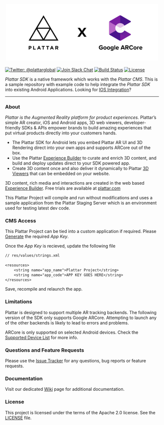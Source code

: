 <h3 align="center">
  <a href="https://www.plattar.com/">
    <img src="Graphics/icon.png?raw=true" alt="Plattar Logo" width="500">
  </a>
</h3>

[![Twitter: @plattarglobal](https://img.shields.io/badge/contact-@plattarglobal-blue.svg?style=flat)](https://twitter.com/plattarglobal)
[![Join Slack Chat](https://img.shields.io/badge/chat-slack-orange.svg?style=flat)](https://join.slack.com/t/plattar-public/shared_invite/enQtMzkyNjIxOTM1NjE4LTNkZmRiNWRkOTQ2MWQ4MTRlYTgyY2U0MGQxNjkyYzQ3MTc0NDAyZjE3MmU4MzRjNWQzYWM0NDA4YzRhNDBmNzA)
[![Build Status](https://circleci.com/gh/Plattar/app-android/tree/master.svg?style=shield&circle-token=039e652a97c51f9cc66c23bd36b86c282ae4652c)](https://www.plattar.com)
[![License](https://img.shields.io/badge/license-Apache%202.0-blue.svg?style=flat)](LICENSE)

_Plattar SDK_ is a native framework which works with the _Plattar CMS_. This is a sample repository with example code to help integrate the _Plattar SDK_ into existing Android Applications. Looking for [IOS Integration](https://github.com/Plattar/PlattarSDK-IOS-Public)?

***

### About

_Plattar is the Augmented Reality platform for product experiences._ Plattar’s simple AR creator, iOS and Android apps, 3D web viewers, developer-friendly SDKs & APIs empower brands to build amazing experiences that put virtual products directly into your customers hands.

- The Plattar SDK for Android lets you embed Plattar AR UI and 3D Rendering direct into your own apps and supports ARCore out of the box.
- Use the Plattar [Experience Builder](https://www.plattar.com/) to curate and enrich 3D content, and build and deploy updates direct to your SDK powered app.
- Create 3D content once and also deliver it dynamically to Plattar [3D Viewers](https://www.plattar.com/product) that can be embedded on your website.

3D content, rich media and interactions are created in the web based [Experience Builder](https://www.plattar.com/). Free trials are available at [plattar.com](https://www.plattar.com/)

This Plattar Project will compile and run without modifications and uses a sample application from the Plattar Staging Server which is an environment used for testing latest dev code.

### CMS Access

This Plattar Project can be tied into a custom application if required. Please [Generate](https://github.com/Plattar/PlattarSDK-Android-Public/wiki/Generating-App-Key) the required _App Key_.

Once the _App Key_ is recieved, update the following file

```
// res/values/strings.xml

<resources>
    <string name="app_name">Plattar Project</string>
    <string name="app_code">APP KEY GOES HERE</string>
</resources>
```

Save, recompile and relaunch the app.

### Limitations

Plattar is designed to support multiple AR tracking backends. The following version of the SDK only supports Google ARCore. Attempting to launch any of the other backends is likely to lead to errors and problems.

ARCore is only supported on selected Android devices. Check the [Supported Device List](https://developers.google.com/ar/discover/supported-devices) for more info.

### Questions and Feature Requests

Please use the [Issue Tracker](https://github.com/Plattar/PlattarSDK-Android-Public/issues) for any questions, bug reports or feature requests.

### Documentation

Visit our dedicated [Wiki](https://github.com/Plattar/PlattarSDK-Android-Public/wiki) page for additional documentation.

### License

This project is licensed under the terms of the Apache 2.0 license. See the [LICENSE](LICENSE) file.
